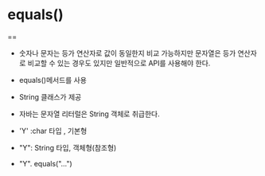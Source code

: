 # equals()

==

- 숫자나 문자는 등가 연산자로 값이 동일한지 비교 가능하지만 문자열은 등가 연산자로 비교할 수 있는 경우도 있지만 일반적으로 API를 사용해야 한다.
- equals()메서드를 사용
- String 클래스가 제공
- 자바는 문자열 리터럴은 String 객체로 취급한다.
- 'Y' :char 타입 , 기본형
- "Y": String 타입, 객체형(참조형)



- "Y". equals("...")

